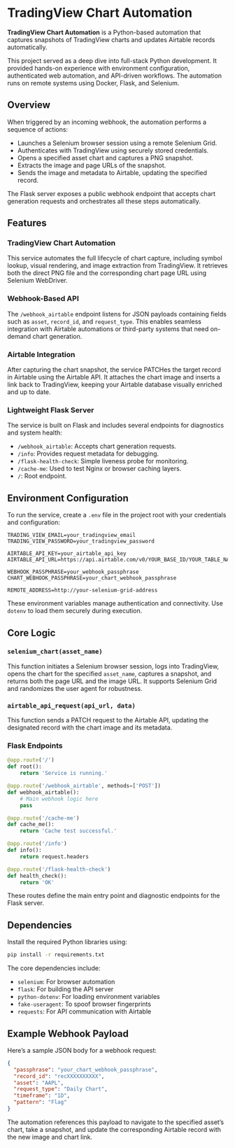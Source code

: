 # TradingView Chart Automation

**TradingView Chart Automation** is a Python-based automation that captures snapshots of TradingView charts and updates Airtable records automatically. 

This project served as a deep dive into full-stack Python development. It provided hands-on experience with environment configuration, authenticated web automation, and API-driven workflows. The automation runs on remote systems using Docker, Flask, and Selenium.

## Overview

When triggered by an incoming webhook, the automation performs a sequence of actions:

* Launches a Selenium browser session using a remote Selenium Grid.
* Authenticates with TradingView using securely stored credentials.
* Opens a specified asset chart and captures a PNG snapshot.
* Extracts the image and page URLs of the snapshot.
* Sends the image and metadata to Airtable, updating the specified record.

The Flask server exposes a public webhook endpoint that accepts chart generation requests and orchestrates all these steps automatically.

## Features

### TradingView Chart Automation

This service automates the full lifecycle of chart capture, including symbol lookup, visual rendering, and image extraction from TradingView. It retrieves both the direct PNG file and the corresponding chart page URL using Selenium WebDriver.

### Webhook-Based API

The `/webhook_airtable` endpoint listens for JSON payloads containing fields such as `asset`, `record_id`, and `request_type`. This enables seamless integration with Airtable automations or third-party systems that need on-demand chart generation.

### Airtable Integration

After capturing the chart snapshot, the service PATCHes the target record in Airtable using the Airtable API. It attaches the chart image and inserts a link back to TradingView, keeping your Airtable database visually enriched and up to date.

### Lightweight Flask Server

The service is built on Flask and includes several endpoints for diagnostics and system health:

* `/webhook_airtable`: Accepts chart generation requests.
* `/info`: Provides request metadata for debugging.
* `/flask-health-check`: Simple liveness probe for monitoring.
* `/cache-me`: Used to test Nginx or browser caching layers.
* `/`: Root endpoint.

## Environment Configuration

To run the service, create a `.env` file in the project root with your credentials and configuration:

```env
TRADING_VIEW_EMAIL=your_tradingview_email
TRADING_VIEW_PASSWORD=your_tradingview_password

AIRTABLE_API_KEY=your_airtable_api_key
AIRTABLE_API_URL=https://api.airtable.com/v0/YOUR_BASE_ID/YOUR_TABLE_NAME

WEBHOOK_PASSPHRASE=your_webhook_passphrase
CHART_WEBHOOK_PASSPHRASE=your_chart_webhook_passphrase

REMOTE_ADDRESS=http://your-selenium-grid-address
```

These environment variables manage authentication and connectivity. Use `dotenv` to load them securely during execution.

## Core Logic

### `selenium_chart(asset_name)`

This function initiates a Selenium browser session, logs into TradingView, opens the chart for the specified `asset_name`, captures a snapshot, and returns both the page URL and the image URL. It supports Selenium Grid and randomizes the user agent for robustness.

### `airtable_api_request(api_url, data)`

This function sends a PATCH request to the Airtable API, updating the designated record with the chart image and its metadata.

### Flask Endpoints

```python
@app.route('/')
def root():
    return 'Service is running.'

@app.route('/webhook_airtable', methods=['POST'])
def webhook_airtable():
    # Main webhook logic here
    pass

@app.route('/cache-me')
def cache_me():
    return 'Cache test successful.'

@app.route('/info')
def info():
    return request.headers

@app.route('/flask-health-check')
def health_check():
    return 'OK'
```

These routes define the main entry point and diagnostic endpoints for the Flask server.

## Dependencies

Install the required Python libraries using:

```bash
pip install -r requirements.txt
```

The core dependencies include:

* `selenium`: For browser automation
* `flask`: For building the API server
* `python-dotenv`: For loading environment variables
* `fake-useragent`: To spoof browser fingerprints
* `requests`: For API communication with Airtable

## Example Webhook Payload

Here’s a sample JSON body for a webhook request:

```json
{
  "passphrase": "your_chart_webhook_passphrase",
  "record_id": "recXXXXXXXXXX",
  "asset": "AAPL",
  "request_type": "Daily Chart",
  "timeframe": "1D",
  "pattern": "Flag"
}
```

The automation references this payload to navigate to the specified asset’s chart, take a snapshot, and update the corresponding Airtable record with the new image and chart link.
